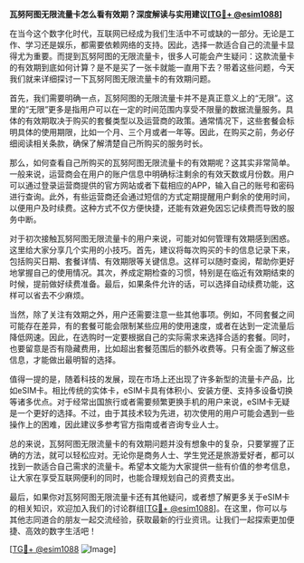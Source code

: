 **瓦努阿图无限流量卡怎么看有效期？深度解读与实用建议[[TG💪+ @esim1088](https://t.me/s/esim1088)]**

在当今这个数字化时代，互联网已经成为我们生活中不可或缺的一部分。无论是工作、学习还是娱乐，都需要依赖网络的支持。因此，选择一款适合自己的流量卡显得尤为重要。而提到瓦努阿图的无限流量卡，很多人可能会产生疑问：这款流量卡的有效期到底如何计算？是不是买了一张卡就能一直用下去？带着这些问题，今天我们就来详细探讨一下瓦努阿图无限流量卡的有效期问题。

首先，我们需要明确一点，瓦努阿图的无限流量卡并不是真正意义上的“无限”。这里的“无限”更多是指用户可以在一定的时间范围内享受不限量的数据流量服务。具体的有效期取决于购买的套餐类型以及运营商的政策。通常情况下，这些套餐会标明具体的使用期限，比如一个月、三个月或者一年等。因此，在购买之前，务必仔细阅读相关条款，确保了解清楚自己所购买的服务时长。

那么，如何查看自己所购买的瓦努阿图无限流量卡的有效期呢？这其实非常简单。一般来说，运营商会在用户的账户信息中明确标注剩余的有效天数或月份数。用户可以通过登录运营商提供的官方网站或者下载相应的APP，输入自己的账号和密码进行查询。此外，有些运营商还会通过短信的方式定期提醒用户剩余的使用时间，以便用户及时续费。这种方式不仅方便快捷，还能有效避免因忘记续费而导致的服务中断。

对于初次接触瓦努阿图无限流量卡的用户来说，可能对如何管理有效期感到困惑。这里给大家分享几个实用的小技巧。首先，建议将每次购买的卡的信息记录下来，包括购买日期、套餐详情、有效期限等关键信息。这样可以随时查阅，帮助你更好地掌握自己的使用情况。其次，养成定期检查的习惯，特别是在临近有效期结束的时候，提前做好续费准备。最后，如果条件允许的话，可以选择自动续费功能，这样可以省去不少麻烦。

当然，除了关注有效期之外，用户还需要注意一些其他事项。例如，不同套餐之间可能存在差异，有的套餐可能会限制某些应用的使用速度，或者在达到一定流量后降低网速。因此，在选购时一定要根据自己的实际需求来选择合适的套餐。同时，也要留意是否有隐藏费用，比如超出套餐范围后的额外收费等。只有全面了解这些信息，才能做出最明智的选择。

值得一提的是，随着科技的发展，现在市场上还出现了许多新型的流量卡产品，比如eSIM卡。相比传统的实体卡，eSIM卡具有体积小、安装方便、支持多设备切换等诸多优点。对于经常出国旅行或者需要频繁更换手机的用户来说，eSIM卡无疑是一个更好的选择。不过，由于其技术较为先进，初次使用的用户可能会遇到一些操作上的困难，因此建议多参考官方指南或者咨询专业人士。

总的来说，瓦努阿图无限流量卡的有效期问题并没有想象中的复杂，只要掌握了正确的方法，就可以轻松应对。无论你是商务人士、学生党还是旅游爱好者，都可以找到一款适合自己需求的流量卡。希望本文能为大家提供一些有价值的参考信息，让大家在享受互联网便利的同时，也能合理规划自己的资费支出。

最后，如果你对瓦努阿图无限流量卡还有其他疑问，或者想了解更多关于eSIM卡的相关知识，欢迎加入我们的讨论群组[[TG💪+ @esim1088](https://t.me/s/esim1088)]。在这里，你可以与其他志同道合的朋友一起交流经验，获取最新的行业资讯。让我们一起探索更加便捷、高效的数字生活吧！

[[TG💪+ @esim1088](https://t.me/s/esim1088) ![Image](https://i.postimg.cc/4NQfJmqS/Snipaste-2025-05-13-00-14-12.png)]